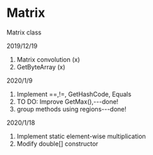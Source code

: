 # Matrix
Matrix class


2019/12/19
1. Matrix convolution (x)
2. GetByteArray (x)

2020/1/9
1. Implement ==,!=, GetHashCode, Equals
2. TO DO: Improve GetMax(),---done!
3. group methods using regions---done!

2020/1/18
1. Implement static element-wise multiplication
2. Modify double[] constructor
